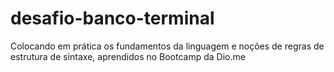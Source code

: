 # desafio-banco-terminal

Colocando em prática os fundamentos da linguagem e noções de regras de estrutura de sintaxe, aprendidos no Bootcamp da Dio.me
